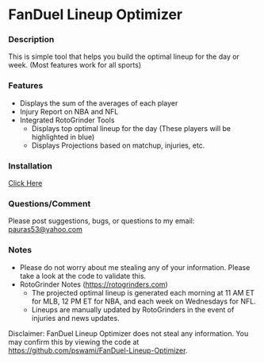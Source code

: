 # FanDuel Lineup Optimizer

### Description
This is simple tool that helps you build the optimal lineup for the day or week. (Most features work for all sports)

### Features
* Displays the sum of the averages of each player
* Injury Report on NBA and NFL
* Integrated RotoGrinder Tools
  * Displays top optimal lineup for the day (These players will be highlighted in blue)
  * Displays Projections based on matchup, injuries, etc.

### Installation

[Click Here](https://chrome.google.com/webstore/detail/fanduel-lineup-optimizer/hopjbdcdcgpgcnjhknddoapbpildofoo)

### Questions/Comment

Please post suggestions, bugs, or questions to my email: pauras53@yahoo.com

### Notes

* Please do not worry about me stealing any of your information. Please take a look at the code to validate this.
* RotoGrinder Notes (https://rotogrinders.com)
  * The projected optimal lineup is generated each morning at 11 AM ET for MLB, 12 PM ET for NBA, and each week on Wednesdays for NFL.
  * Lineups are manually updated by RotoGrinders in the event of injuries and news updates.

Disclaimer: FanDuel Lineup Optimizer does not steal any information. You may confirm this by viewing the code at https://github.com/pswami/FanDuel-Lineup-Optimizer. 
